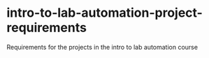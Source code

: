 # intro-to-lab-automation-project-requirements
Requirements for the projects in the intro to lab automation course
